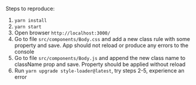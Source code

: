 Steps to reproduce:

1. `yarn install`
2. `yarn start`
3. Open browser `http://localhost:3000/`
4. Go to file `src/components/Body.css` and add a new class rule with some property and save. App should not reload or produce any errors to the console
5. Go to file `src/components/Body.js` and append the new class name to className prop and save. Property should be applied without reload
6. Run `yarn upgrade style-loader@latest`, try steps 2-5, experience an error